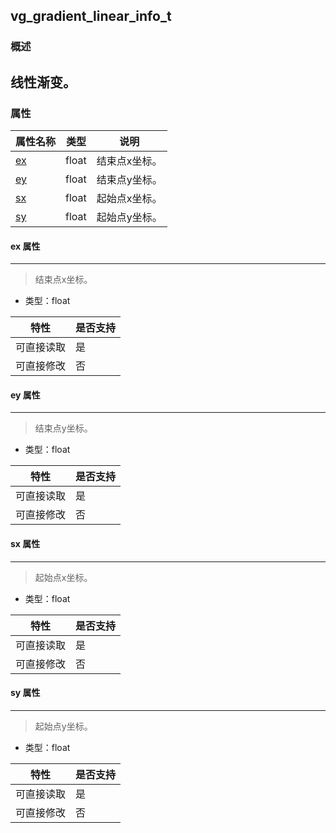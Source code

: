 ## vg\_gradient\_linear\_info\_t
### 概述
线性渐变。
----------------------------------
### 属性
<p id="vg_gradient_linear_info_t_properties">

| 属性名称 | 类型 | 说明 | 
| -------- | ----- | ------------ | 
| <a href="#vg_gradient_linear_info_t_ex">ex</a> | float | 结束点x坐标。 |
| <a href="#vg_gradient_linear_info_t_ey">ey</a> | float | 结束点y坐标。 |
| <a href="#vg_gradient_linear_info_t_sx">sx</a> | float | 起始点x坐标。 |
| <a href="#vg_gradient_linear_info_t_sy">sy</a> | float | 起始点y坐标。 |
#### ex 属性
-----------------------
> <p id="vg_gradient_linear_info_t_ex">结束点x坐标。

* 类型：float

| 特性 | 是否支持 |
| -------- | ----- |
| 可直接读取 | 是 |
| 可直接修改 | 否 |
#### ey 属性
-----------------------
> <p id="vg_gradient_linear_info_t_ey">结束点y坐标。

* 类型：float

| 特性 | 是否支持 |
| -------- | ----- |
| 可直接读取 | 是 |
| 可直接修改 | 否 |
#### sx 属性
-----------------------
> <p id="vg_gradient_linear_info_t_sx">起始点x坐标。

* 类型：float

| 特性 | 是否支持 |
| -------- | ----- |
| 可直接读取 | 是 |
| 可直接修改 | 否 |
#### sy 属性
-----------------------
> <p id="vg_gradient_linear_info_t_sy">起始点y坐标。

* 类型：float

| 特性 | 是否支持 |
| -------- | ----- |
| 可直接读取 | 是 |
| 可直接修改 | 否 |
